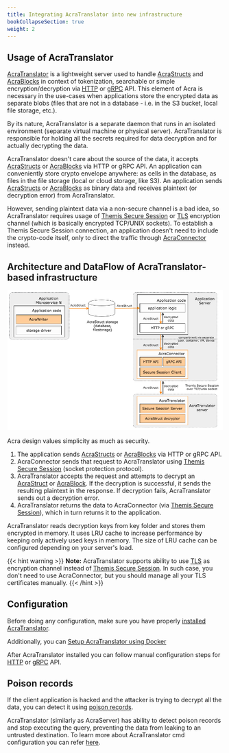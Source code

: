 ```yaml
---
title: Integrating AcraTranslator into new infrastructure
bookCollapseSection: true
weight: 2
---
```


## Usage of AcraTranslator

[AcraTranslator](/acra/configuring-maintaining/general-configuration/acra-translator/) is a lightweight server used to handle [
AcraStructs](/acra/acra-in-depth/data-structures/acrastruct) and [AcraBlocks](/acra/acra-in-depth/data-structures/acrablock) in context of tokenization, searchable or simple encryption/decryption via [HTTP](/acra/guides/integrating-acra-translator-into-new-infrastructure/http_api/) or [gRPC](/acra/guides/integrating-acra-translator-into-new-infrastructure/grpc_api/) API.
This element of Acra is necessary in the use-cases when applications store the encrypted data as separate blobs (files that are not in a database - i.e. in the S3 bucket, local file storage, etc.).

By its nature, AcraTranslator is a separate daemon that runs in an isolated environment (separate virtual machine or physical server). AcraTranslator is responsible for holding all the secrets required for data decryption and for actually decrypting the data.

AcraTranslator doesn't care about the source of the data, it accepts [AcraStructs](/acra/acra-in-depth/data-structures/acrastruct) or [AcraBlocks](/acra/acra-in-depth/data-structures/acrablock) via HTTP or gRPC API. An application can conveniently store crypto envelope anywhere: as cells in the database, as files in the file storage (local or cloud storage, like S3).
An application sends [AcraStructs](/acra/acra-in-depth/data-structures/acrastruct) or [AcraBlocks](/acra/acra-in-depth/data-structures/acrablock) as binary data and receives plaintext (or decryption error) from AcraTranslator.

However, sending plaintext data via a non-secure channel is a bad idea, so AcraTranslator requires usage of [Themis Secure Session](/themis/crypto-theory/cryptosystems/secure-session/) or [TLS](/acra/configuring-maintaining/general-configuration/acra-translator/#tls) encryption channel (which is basically encrypted TCP/UNIX sockets).
To establish a Themis Secure Session connection, an application doesn't need to include the crypto-code itself, only to direct the traffic through [AcraConnector](/acra/configuring-maintaining/general-configuration/acra-connector/) instead.



## Architecture and DataFlow of AcraTranslator-based infrastructure

![](/files/data-flow/acra-archi-translator-writer.png)

Acra design values simplicity as much as security.

1. The application sends [AcraStructs](/acra/acra-in-depth/data-structures/acrastruct) or [AcraBlocks](/acra/acra-in-depth/data-structures/acrablock) via HTTP or gRPC API.
2. AcraConnector sends that request to AcraTranslator using [Themis Secure Session](/themis/crypto-theory/cryptosystems/secure-session/) (socket protection protocol).
3. AcraTranslator accepts the request and attempts to decrypt an [AcraStruct](/acra/acra-in-depth/data-structures/acrastruct) or [AcraBlock](/acra/acra-in-depth/data-structures/acrablock). If the decryption is successful, it sends the resulting plaintext in the response. If decryption fails, AcraTranslator sends out a decryption error.
4. AcraTranslator returns the data to AcraConnector (via [Themis Secure Session](/themis/crypto-theory/cryptosystems/secure-session/)), which in turn returns it to the application.

AcraTranslator reads decryption keys from key folder and stores them encrypted in memory. It uses LRU cache to increase performance by keeping only actively used keys in memory. The size of LRU cache can be configured depending on your server's load.

{{< hint warning >}}
**Note:**
AcraTranslator supports ability to use [TLS](/acra/configuring-maintaining/general-configuration/acra-translator/#tls) as encryption channel instead of [Themis Secure Session](/themis/crypto-theory/cryptosystems/secure-session/). In such case, you don't need to use AcraConnector, but you should manage all your TLS certificates manually.
{{< /hint >}}


## Configuration
Before doing any configuration, make sure you have properly [installed AcraTranslator](/acra/getting-started/installing/installing-acra-from-sources/).

Additionally, you can [Setup AcraTranslator using Docker](/acra/getting-started/installing/launching-acra-from-docker-images/)

After AcraTranslator installed you can follow manual configuration steps for [HTTP](/acra/guides/integrating-acra-translator-into-new-infrastructure/http_api/) or [gRPC](/acra/guides/integrating-acra-translator-into-new-infrastructure/grpc_api/) API.


## Poison records

If the client application is hacked and the attacker is trying to decrypt all the data, you can detect it using [poison records](/acra/security-controls/intrusion-detection/).

AcraTranslator (similarly as AcraServer) has ability to detect poison records and stop executing the query, preventing the data from leaking to an untrusted destination.
To learn more about AcraTranslator cmd configuration you can refer [here](/acra/configuring-maintaining/general-configuration/acra-translator/).



